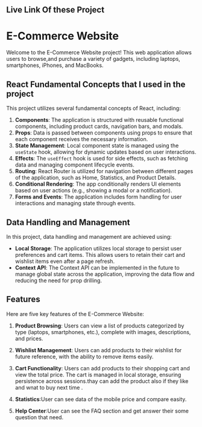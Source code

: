 
## Live Link Of these Project

# E-Commerce Website

Welcome to the E-Commerce Website project! This web application allows users to browse,and purchase a variety of gadgets, including laptops, smartphones, iPhones, and MacBooks. 

## React Fundamental Concepts that I used in the project

This project utilizes several fundamental concepts of React, including:

1. **Components**: The application is structured with reusable functional components, including product cards, navigation bars, and modals.
2. **Props**: Data is passed between components using props to ensure that each component receives the necessary information.
3. **State Management**: Local component state is managed using the `useState` hook, allowing for dynamic updates based on user interactions.
4. **Effects**: The `useEffect` hook is used for side effects, such as fetching data and managing component lifecycle events.
5. **Routing**: React Router is utilized for navigation between different pages of the application, such as Home, Statistics, and Product Details.
6. **Conditional Rendering**: The app conditionally renders UI elements based on user actions (e.g., showing a modal or a notification).
7. **Forms and Events**: The application includes form handling for user interactions and managing state through events.

## Data Handling and Management

In this project, data handling and management are achieved using:

- **Local Storage**: The application utilizes local storage to persist user preferences and cart items. This allows users to retain their cart and wishlist items even after a page refresh.
- **Context API**: The Context API can be implemented in the future to manage global state across the application, improving the data flow and reducing the need for prop drilling.

## Features

Here are five key features of the E-Commerce Website:

1. **Product Browsing**: Users can view a  list of products categorized by type (laptops, smartphones, etc.), complete with images, descriptions, and prices.


2. **Wishlist Management**: Users can add products to their wishlist for future reference, with the ability to remove items easily.

3. **Cart Functionality**: Users can add products to their shopping cart and view the total price. The cart is managed in local storage, ensuring persistence across sessions.thay can add the product also if they like and wnat to buy next time .

4. **Statistics**:User can see data of the mobile price and compare easity.

5. **Help Center**:User can see the FAQ section and get answer their some question that need.